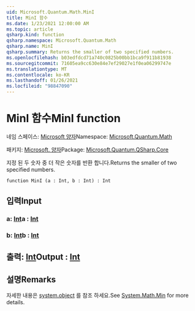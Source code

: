 ```yaml
---
uid: Microsoft.Quantum.Math.MinI
title: MinI 함수
ms.date: 1/23/2021 12:00:00 AM
ms.topic: article
qsharp.kind: function
qsharp.namespace: Microsoft.Quantum.Math
qsharp.name: MinI
qsharp.summary: Returns the smaller of two specified numbers.
ms.openlocfilehash: b03edfdcd71a740c0825b00bb1bca9f911b81938
ms.sourcegitcommit: 71605ea9cc630e84e7ef29027e1f0ea06299747e
ms.translationtype: MT
ms.contentlocale: ko-KR
ms.lasthandoff: 01/26/2021
ms.locfileid: "98847090"
---
```

# <a name="mini-function"></a><span data-ttu-id="e2465-102">MinI 함수</span><span class="sxs-lookup"><span data-stu-id="e2465-102">MinI function</span></span>

<span data-ttu-id="e2465-103">네임 스페이스: [Microsoft 양자](xref:Microsoft.Quantum.Math)</span><span class="sxs-lookup"><span data-stu-id="e2465-103">Namespace: [Microsoft.Quantum.Math](xref:Microsoft.Quantum.Math)</span></span>

<span data-ttu-id="e2465-104">패키지: [Microsoft. 양자](https://nuget.org/packages/Microsoft.Quantum.QSharp.Core)</span><span class="sxs-lookup"><span data-stu-id="e2465-104">Package: [Microsoft.Quantum.QSharp.Core](https://nuget.org/packages/Microsoft.Quantum.QSharp.Core)</span></span>


<span data-ttu-id="e2465-105">지정 된 두 숫자 중 더 작은 숫자를 반환 합니다.</span><span class="sxs-lookup"><span data-stu-id="e2465-105">Returns the smaller of two specified numbers.</span></span>

```qsharp
function MinI (a : Int, b : Int) : Int
```


## <a name="input"></a><span data-ttu-id="e2465-106">입력</span><span class="sxs-lookup"><span data-stu-id="e2465-106">Input</span></span>

### <a name="a--int"></a><span data-ttu-id="e2465-107">a: [Int](xref:microsoft.quantum.lang-ref.int)</span><span class="sxs-lookup"><span data-stu-id="e2465-107">a : [Int](xref:microsoft.quantum.lang-ref.int)</span></span>




### <a name="b--int"></a><span data-ttu-id="e2465-108">b: [Int](xref:microsoft.quantum.lang-ref.int)</span><span class="sxs-lookup"><span data-stu-id="e2465-108">b : [Int](xref:microsoft.quantum.lang-ref.int)</span></span>





## <a name="output--int"></a><span data-ttu-id="e2465-109">출력: [Int](xref:microsoft.quantum.lang-ref.int)</span><span class="sxs-lookup"><span data-stu-id="e2465-109">Output : [Int](xref:microsoft.quantum.lang-ref.int)</span></span>



## <a name="remarks"></a><span data-ttu-id="e2465-110">설명</span><span class="sxs-lookup"><span data-stu-id="e2465-110">Remarks</span></span>

<span data-ttu-id="e2465-111">자세한 내용은 [system.object](https://docs.microsoft.com/dotnet/api/system.math.min) 를 참조 하세요.</span><span class="sxs-lookup"><span data-stu-id="e2465-111">See [System.Math.Min](https://docs.microsoft.com/dotnet/api/system.math.min) for more details.</span></span>